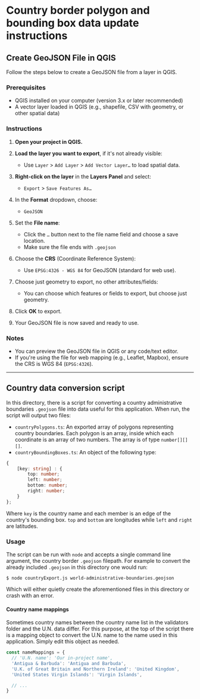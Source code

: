 # Country border polygon and bounding box data update instructions


## Create GeoJSON File in QGIS

Follow the steps below to create a GeoJSON file from a layer in QGIS.

### Prerequisites
- QGIS installed on your computer (version 3.x or later recommended)
- A vector layer loaded in QGIS (e.g., shapefile, CSV with geometry, or other spatial data)

### Instructions

1. **Open your project in QGIS.**

2. **Load the layer you want to export**, if it's not already visible:
   - Use `Layer` > `Add Layer` > `Add Vector Layer…` to load spatial data.

3. **Right-click on the layer** in the **Layers Panel** and select:
   - `Export` > `Save Features As…`

4. In the **Format** dropdown, choose:
   - `GeoJSON`

5. Set the **File name**:
   - Click the `…` button next to the file name field and choose a save location.
   - Make sure the file ends with `.geojson`

6. Choose the **CRS** (Coordinate Reference System):
   - Use `EPSG:4326 - WGS 84` for GeoJSON (standard for web use).

7. Choose just geometry to export, no other attributes/fields:
   - You can choose which features or fields to export, but choose just geometry.

8. Click **OK** to export.

9. Your GeoJSON file is now saved and ready to use.

### Notes
- You can preview the GeoJSON file in QGIS or any code/text editor.
- If you're using the file for web mapping (e.g., Leaflet, Mapbox), ensure the CRS is WGS 84 (`EPSG:4326`).

---

## Country data conversion script

In this directory, there is a script for converting a country administrative boundaries `.geojson` file into data useful for this application.
When run, the script will output two files:

- `countryPolygons.ts`: An exported array of polygons representing country boundaries.
Each polygon is an array, inside which each coordinate is an array of two numbers.
The array is of type `number[][][]`.
- `countryBoundingBoxes.ts`: An object of the following type:
```ts
{ 
    [key: string] : {
        top: number;
        left: number;
        bottom: number;
        right: number;
    }
};
```

Where `key` is the country name and each member is an edge of the country's bounding box. 
`top` and `bottom` are longitudes while `left` and `right` are latitudes.

### Usage

The script can be run with `node` and accepts a single command line argument, the country border `.geojson` filepath.
For example to convert the already included `.geojson` in this directory one would run:

```
$ node countryExport.js world-administrative-boundaries.geojson
```

Which will either quietly create the aforementioned files in this directory or crash with an error.

#### Country name mappings

Sometimes country names between the country name list in the validators folder and the U.N. data differ.
For this purpose, at the top of the script there is a mapping object to convert the U.N. name to the name used in this application.
Simply edit this object as needed.

```js
const nameMappings = {
  // 'U.N. name': 'Our in-project name',
  'Antigua & Barbuda': 'Antigua and Barbuda',
  'U.K. of Great Britain and Northern Ireland': 'United Kingdom',
  'United States Virgin Islands': 'Virgin Islands',

  // ...
}
```
